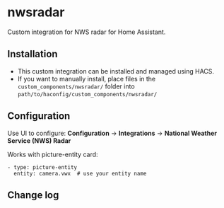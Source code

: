 # nwsradar

Custom integration for NWS radar for Home Assistant.

## Installation

* This custom integration can be installed and managed using HACS.
* If you want to manually install, place files in the `custom_components/nwsradar/` folder into `path/to/haconfig/custom_components/nwsradar/`

## Configuration

Use UI to configure: **Configuration** -> **Integrations** -> **National Weather Service (NWS) Radar**

Works with picture-entity card:

```
- type: picture-entity
  entity: camera.vwx  # use your entity name
```

## Change log
